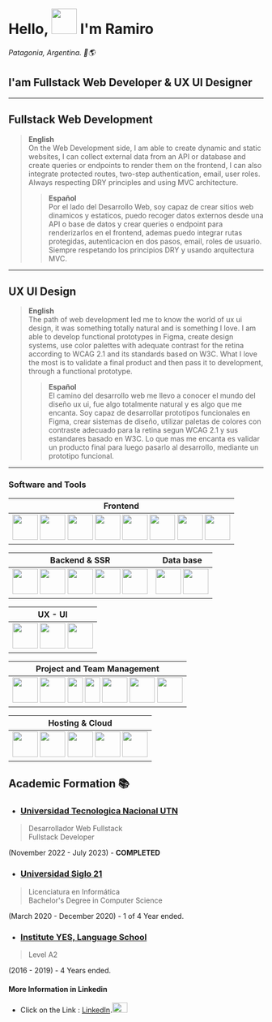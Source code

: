 # Hello, <img src="https://media.giphy.com/media/2cwPS1zA560EMhufr7/giphy.gif" width="50" height="50"/> I'm Ramiro

###### Patagonia, Argentina. 📍🌎

## I'am Fullstack Web Developer & UX UI Designer
---

## Fullstack Web Development
> <b>English</b><br>On the Web Development side, I am able to create dynamic and static websites, I can collect external data from an API or database and create queries or endpoints to render them on the frontend, I can also integrate protected routes, two-step authentication, email, user roles. Always respecting DRY principles and using MVC architecture.
>
>> <b>Español</b><br>Por el lado del Desarrollo Web, soy capaz de crear sitios web dinamicos y estaticos, puedo recoger datos externos desde una API o base de datos y crear queries o endpoint para renderizarlos en el frontend, ademas puedo integrar rutas protegidas, autenticacion en dos pasos, email, roles de usuario. Siempre respetando los principios DRY y usando arquitectura MVC.

---
## UX UI Design
> <b>English</b><br>The path of web development led me to know the world of ux ui design, it was something totally natural and is something I love.
I am able to develop functional prototypes in Figma, create design systems, use color palettes with adequate contrast for the retina according to WCAG 2.1 and its standards based on W3C.
What I love the most is to validate a final product and then pass it to development, through a functional prototype.
>
>> <b>Español</b><br>El camino del desarrollo web me llevo a conocer el mundo del diseño ux ui, fue algo totalmente natural y es algo que me encanta.
Soy capaz de desarrollar prototipos funcionales en Figma, crear sistemas de diseño, utilizar paletas de colores con contraste adecuado para la retina segun WCAG 2.1 y sus estandares basado en W3C.
Lo que mas me encanta es validar un producto final para luego pasarlo al desarrollo, mediante un prototipo funcional.

---
### Software and Tools

| Frontend |
| -------- |
| <img src="https://github.com/Ramiroogh/ramiroogh/assets/113774402/2afc63fd-42a5-4097-a0c0-8f6b2db13794" width="50" height="50"/> <img src="https://github.com/Ramiroogh/ramiroogh/assets/113774402/82c2dab4-ede0-4917-805b-fa328f30a13e" width="50" height="50"/> <img src="https://github.com/Ramiroogh/ramiroogh/assets/113774402/9ad0cc59-bc6c-4b90-9bea-33525f364815" width="50" height="50"/> <img src="https://github.com/Ramiroogh/ramiroogh/assets/113774402/0b9c3078-7bae-4280-a51f-dcba3715c1b0" width="50" height="50"/> <img src="https://github.com/Ramiroogh/ramiroogh/assets/113774402/796bb0c3-cf87-465a-9786-2b6c7b17c306" width="50" height="50"/> <img src="https://github.com/Ramiroogh/ramiroogh/assets/113774402/ecf6673b-12b5-4817-a1bc-b12d824762c0" width="50" height="50"/> <img src="https://github.com/Ramiroogh/ramiroogh/assets/113774402/08a62679-4c7b-4e5b-b8a6-415b6107b487" width="50" height="50"/> <img src="https://github.com/Ramiroogh/ramiroogh/assets/113774402/3b8bf267-12d9-4871-bc37-f61536dc6c54" width="50" height="50"/> |


| Backend & SSR | Data base |
| ------------- | --------- |
| <img src="https://github.com/Ramiroogh/ramiroogh/assets/113774402/0d3656ad-ca6a-44a1-9e57-f09ac338d2c8" width="50" height="50"/> <img src="https://github.com/Ramiroogh/ramiroogh/assets/113774402/101e0616-d5e9-4024-a571-2bcee8063533" width="50" height="50"/> <img src="https://github.com/Ramiroogh/ramiroogh/assets/113774402/59921c91-8f0d-4eba-9ccf-bc4d24825dde" width="50" height="50"/> <img src="https://github.com/Ramiroogh/ramiroogh/assets/113774402/34bcfad5-82f0-4326-b75b-1078702f541f" width="50" height="50"/> <img src="https://github.com/Ramiroogh/ramiroogh/assets/113774402/71dc6a39-c4f6-477a-8b73-f293f8381b6b" width="50" height="50"/> | <img src="https://github.com/Ramiroogh/ramiroogh/assets/113774402/8230e0eb-e7f7-4c57-8886-602ecbc1dd0b" width="50" height="50"/> <img src="https://github.com/Ramiroogh/ramiroogh/assets/113774402/c0a14405-7a43-4214-a5ea-bcca7fc101b0" width="50" height="50"/> |


| UX - UI |
| -------- |
| <img src="https://github.com/Ramiroogh/ramiroogh/assets/113774402/b47df35f-3489-4656-aee8-d5deb52f0a7a" width="50" height="50"/> <img src="https://github.com/Ramiroogh/ramiroogh/assets/113774402/ddd87ca8-a728-4854-97da-9024885e5f35" width="50" height="50"/> <img src="https://github.com/Ramiroogh/ramiroogh/assets/113774402/c11a3781-c06f-4afc-a860-d33ab8863ea8" width="50" height="50"/> |

| Project and Team Management |
| -------- |
| <img src="https://github.com/Ramiroogh/ramiroogh/assets/113774402/b51b69d1-984e-4392-b0e1-f65bc9bb93c0" width="50" height="50"/> <img src="https://github.com/Ramiroogh/ramiroogh/assets/113774402/4e2a760c-9e3e-4ca9-9883-47621903689f" width="50" height="50"/> <img src="https://github.com/Ramiroogh/ramiroogh/assets/113774402/d28f5eb9-0987-4665-b380-404778687474" width="30" height="50"/> <img src="https://github.com/Ramiroogh/ramiroogh/assets/113774402/1426de4f-6183-40b5-b70a-ea22c038a5f0" width="30" height="50"/> <img src="https://github.com/Ramiroogh/ramiroogh/assets/113774402/cf2c340e-97c3-43e6-a162-e938faf64d63" width="50" height="50"/> <img src="https://github.com/Ramiroogh/ramiroogh/assets/113774402/ec3997ad-c78a-4261-9d7c-b49ad2f28ea8" width="50" height="50"/> <img src="https://github.com/Ramiroogh/ramiroogh/assets/113774402/4d26d899-9697-4994-a1d1-7bb324b9947a" width="50" height="50"/> |

| Hosting & Cloud |
| -------- |
| <img src="https://github.com/Ramiroogh/ramiroogh/assets/113774402/021ea14a-b294-4b34-bd1a-6088d5481238" width="50" height="50"/> <img src="https://github.com/Ramiroogh/ramiroogh/assets/113774402/96311349-aed5-4add-a571-9685e84476d8" width="50" height="50"/> <img src="https://github.com/Ramiroogh/ramiroogh/assets/113774402/5d130af0-6041-40d9-9823-1cb6aca8bddc" width="50" height="50"/> <img src="https://github.com/Ramiroogh/ramiroogh/assets/113774402/816180e8-5cfc-47dc-b4c9-f20c5a773277" width="50" height="50"/> <img src="https://github.com/Ramiroogh/ramiroogh/assets/113774402/a7f6d4d7-d292-4468-95e5-d68a90764441" width="50" height="50"/> |



## Academic Formation 📚

* ###  [Universidad Tecnologica Nacional UTN](https://sceu.frba.utn.edu.ar/e-learning/)
> Desarrollador Web Fullstack
<br>Fullstack Developer

(November 2022 - July 2023) - **COMPLETED**

* ### [Universidad Siglo 21](https://21.edu.ar/)
> Licenciatura en Informática
<br>Bachelor's Degree in Computer Science

(March 2020 - December 2020) - 1 of 4 Year ended.

* ### [Institute YES, Language School](https://www.schoolandcollegelistings.com/AR/Cutral-C%C3%B3/237679479666226/Instituto-Y.E.S.-Cutral-C%C3%B3)
> Level A2

(2016 - 2019) - 4 Years ended.

#### More Information in Linkedin
* Click on the Link  :
[LinkedIn](https://www.linkedin.com/in/navarrete369).<img src="https://media.giphy.com/media/bqb0oWQTUIlB21rvnS/giphy.gif" width="30" height="20"/>
